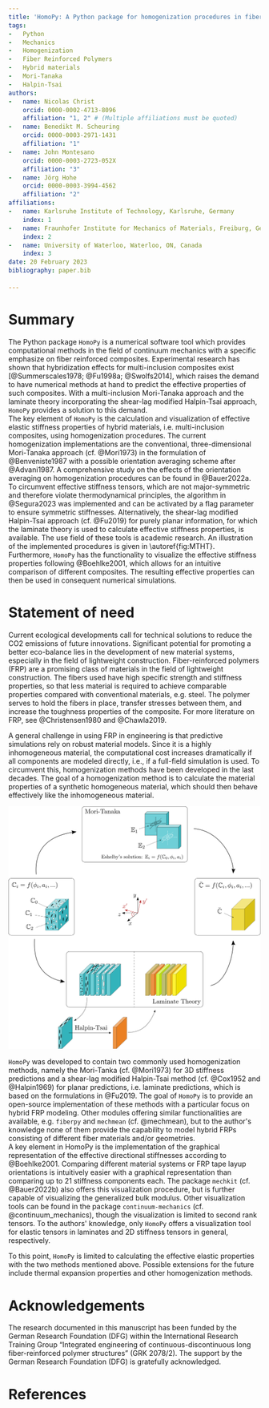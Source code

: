 ```yaml
---
title: 'HomoPy: A Python package for homogenization procedures in fiber reinforced polymers'
tags:
-   Python
-   Mechanics
-   Homogenization
-   Fiber Reinforced Polymers
-   Hybrid materials
-   Mori-Tanaka
-   Halpin-Tsai
authors:
-   name: Nicolas Christ
    orcid: 0000-0002-4713-8096
    affiliation: "1, 2" # (Multiple affiliations must be quoted)
-   name: Benedikt M. Scheuring
    orcid: 0000-0003-2971-1431
    affiliation: "1"
-   name: John Montesano
    orcid: 0000-0003-2723-052X
    affiliation: "3"
-   name: Jörg Hohe
    orcid: 0000-0003-3994-4562
    affiliation: "2"
affiliations:
-   name: Karlsruhe Institute of Technology, Karlsruhe, Germany
    index: 1
-   name: Fraunhofer Institute for Mechanics of Materials, Freiburg, Germany
    index: 2
-   name: University of Waterloo, Waterloo, ON, Canada
    index: 3
date: 20 February 2023
bibliography: paper.bib

---
```


# Summary

The Python package `HomoPy` is a numerical software tool which provides computational methods in the field of continuum mechanics with a specific emphasize on fiber reinforced composites. Experimental research has shown that hybridization effects for multi-inclusion composites exist [@Summerscales1978; @Fu1998a; @Swolfs2014], which raises the demand to have numerical methods at hand to predict the effective properties of such composites. With a multi-inclusion Mori-Tanaka approach and the laminate theory incorporating the shear-lag modified Halpin-Tsai approach, `HomoPy` provides a solution to this demand. \
The key element of `HomoPy` is the calculation and visualization of effective elastic stiffness properties of hybrid materials, i.e. multi-inclusion composites, using homogenization procedures. The current homogenization implementations are the conventional, three-dimensional Mori-Tanaka approach (cf. @Mori1973) in the formulation of @Benveniste1987 with a possible orientation averaging scheme after @Advani1987. A comprehensive study on the effects of the orientation averaging on homogenization procedures can be found in @Bauer2022a. To circumvent effective stiffness tensors, which are not major-symmetric and therefore violate thermodynamical principles, the algorithm in @Segura2023 was implemented and can be activated by a flag parameter to ensure symmetric stiffnesses. Alternatively, the shear-lag modified Halpin-Tsai approach (cf. @Fu2019) for purely planar information, for which the laminate theory is used to calculate effective stiffness properties, is available. The use field of these tools is academic research. An illustration of the implemented procedures is given in \autoref{fig:MTHT}. \
Furthermore, `HomoPy` has the functionality to visualize the effective stiffness properties following @Boehlke2001, which allows for an intuitive comparison of different composites. The resulting effective properties can then be used in consequent numerical simulations.

# Statement of need

Current ecological developments call for technical solutions to reduce the CO2 emissions of future innovations. Significant potential for promoting a better eco-balance lies in the development of new material systems, especially in the field of lightweight construction. Fiber-reinforced polymers (FRP) are a promising class of materials in the field of lightweight construction. The fibers used have high specific strength and stiffness properties, so that less material is required to achieve comparable properties compared with conventional materials, e.g. steel. The polymer serves to hold the fibers in place, transfer stresses between them, and increase the toughness properties of the composite. For more literature on FRP, see @Christensen1980 and @Chawla2019.

A general challenge in using FRP in engineering is that predictive simulations rely on robust material models. Since it is a highly inhomogeneous material, the computational cost increases dramatically if all components are modeled directly, i.e., if a full-field simulation is used. To circumvent this, homogenization methods have been developed in the last decades. The goal of a homogenization method is to calculate the material properties of a synthetic homogeneous material, which should then behave effectively like the inhomogeneous material.

![Schematic of implemented homogenization methods, where $\mathbb{C}_i$ is the stiffness tensor of component $i$, $\bar{\mathbb{C}}$ is the effective stiffness tensor, $\phi_i$ is the orientation angle of fiber $i$ and $a_i$ its aspect ratio. Illustration in reference to @Fu1998b. \label{fig:MTHT}](images/Schematic.png)

`HomoPy` was developed to contain two commonly used homogenization methods, namely the Mori-Tanka (cf. @Mori1973) for 3D stiffness predictions and a shear-lag modified Halpin-Tsai method (cf. @Cox1952 and @Halpin1969) for planar predictions, i.e. laminate predictions, which is based on the formulations in @Fu2019. The goal of `HomoPy` is to provide an open-source implementation of these methods with a particular focus on hybrid FRP modeling. Other modules offering similar functionalities are available, e.g. `fiberpy` and `mechmean` (cf. @mechmean), but to the author's knowledge none of them provide the capability to model hybrid FRPs consisting of different fiber materials and/or geometries.\
A key element in HomoPy is the implementation of the graphical representation of the effective directional stiffnesses according to @Boehlke2001. Comparing different material systems or FRP tape layup orientations is intuitively easier with a graphical representation than comparing up to 21 stiffness components each. The package `mechkit` (cf. @Bauer2022b) also offers this visualization procedure, but is further capable of visualizing the generalized bulk modulus. Other visualization tools can be found in the package `continuum-mechanics` (cf. @continuum_mechanics), though the visualization is limited to second rank tensors. To the authors' knowledge, only `HomoPy` offers a visualization tool for elastic tensors in laminates and 2D stiffness tensors in general, respectively.

To this point, `HomoPy` is limited to calculating the effective elastic properties with the two methods mentioned above. Possible extensions for the future include thermal expansion properties and other homogenization methods.

# Acknowledgements

The research documented in this manuscript has been funded by the German Research Foundation (DFG) within the International Research Training Group “Integrated engineering of continuous-discontinuous long fiber-reinforced polymer structures” (GRK 2078/2). The support by the German Research Foundation (DFG) is gratefully acknowledged.

# References
